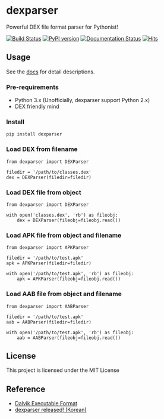 # dexparser

Powerful DEX file format parser for Pythonist!

[![Build Status](https://travis-ci.com/bunseokbot/dexparser.svg?branch=master)](https://travis-ci.com/bunseokbot/dexparser)
[![PyPI version](https://badge.fury.io/py/dexparser.svg)](https://badge.fury.io/py/dexparser)
[![Documentation Status](https://readthedocs.org/projects/dexparser/badge/?version=latest)](https://dexparser.readthedocs.io/en/latest/?badge=latest)
[![Hits](https://hits.seeyoufarm.com/api/count/incr/badge.svg?url=https%3A%2F%2Fgithub.com%2Fbunseokbot%2Fdexparser&count_bg=%2379C83D&title_bg=%23555555&icon=&icon_color=%23E7E7E7&title=hits&edge_flat=false)](https://hits.seeyoufarm.com)

## Usage

See the [docs](https://dexparser.readthedocs.io/en/latest/) for detail descriptions.

### Pre-requirements

* Python 3.x (Unofficially, dexparser support Python 2.x)
* DEX friendly mind

### Install
`pip install dexparser`

### Load DEX from filename
```
from dexparser import DEXParser

filedir = '/path/to/classes.dex'
dex = DEXParser(filedir=filedir)
```

### Load DEX file from object
```
from dexparser import DEXParser

with open('classes.dex', 'rb') as fileobj:
    dex = DEXParser(fileobj=fileobj.read())
```

### Load APK file from object and filename
```
from dexparser import APKParser

filedir = '/path/to/test.apk'
apk = APKParser(filedir=filedir)

with open('/path/to/test.apk', 'rb') as fileobj:
    apk = APKParser(fileobj=fileobj.read())
```

### Load AAB file from object and filename
```
from dexparser import AABParser

filedir = '/path/to/test.apk'
aab = AABParser(filedir=filedir)

with open('/path/to/test.apk', 'rb') as fileobj:
    aab = AABParser(fileobj=fileobj.read())
```


## License
This project is licensed under the MIT License

## Reference
* [Dalvik Executable Format](https://source.android.com/devices/tech/dalvik/dex-format)
* [dexparser released! (Korean)](https://iam.namjun.kim/opensource/2019/12/25/dexparser-released/)

